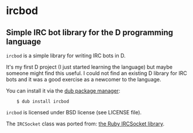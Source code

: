 # ircbod
## Simple IRC bot library for the D programming language

`ircbod` is a simple library for writing IRC bots in D.

It's my first D project (I just started learning the language) but maybe someone might find this useful.
I could not find an existing D library for IRC bots and it was a good exercise as a newcomer to the language.

You can install it via the [dub package manager](https://github.com/rejectedsoftware/dub):

        $ dub install ircbod

`ircbod` is licensed under BSD license (see LICENSE file).

The `IRCSocket` class was ported from: [the Ruby IRCSocket library](https://github.com/injekt/irc-socket).

